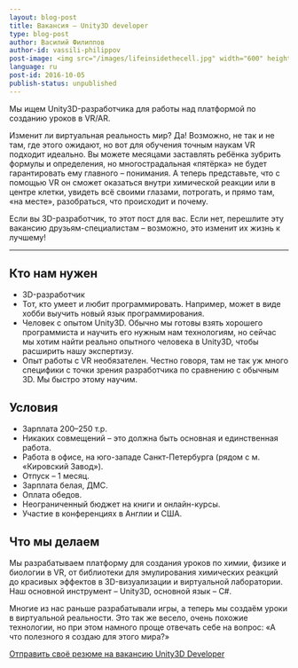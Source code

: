 ```yaml
---
layout: blog-post
title: Вакансия – Unity3D developer
type: blog-post
author: Василий Филиппов
author-id: vassili-philippov
post-image: <img src="/images/lifeinsidethecell.jpg" width="600" height="400" alt="Inner life of a cell">
language: ru
post-id: 2016-10-05
publish-status: unpublished
---
```


Мы ищем Unity3D-разработчика для работы над платформой по созданию уроков в VR/AR.

Изменит ли виртуальная реальность мир? Да! Возможно, не так и не там, где этого ожидают, но вот для обучения точным наукам VR подходит идеально. Вы можете месяцами заставлять ребёнка зубрить формулы и определения, но многострадальная «пятёрка» не будет гарантировать ему главного – понимания.   А теперь представьте, что  с помощью VR он сможет оказаться внутри химической реакции или в центре клетки, увидеть всё своими глазами, потрогать, и прямо там, «на месте», разобраться, что происходит и почему.

Если вы 3D-разработчик, то этот пост для вас. Если нет, перешлите эту вакансию друзьям-специалистам – возможно, это изменит их жизнь к лучшему!
<!-- more -->

---

## Кто нам нужен

* 3D-разработчик
* Тот, кто умеет и любит программировать. Например, может в виде хобби выучить новый язык программирования.
* Человек с опытом Unity3D. Обычно мы готовы взять хорошего программиста и научить его нужным нам технологиям, но сейчас мы хотим найти реально опытного человека в Unity3D, чтобы расширить нашу экспертизу.
* Опыт работы с VR необязателен. Честно говоря, там не так уж много специфики с точки зрения разработчика по сравнению с обычным 3D. Мы быстро этому научим.

## Условия

* Зарплата 200–250 т.р.
* Никаких совмещений – это должна быть основная и единственная работа.
* Работа в офисе, на юго-западе Санкт-Петербурга (рядом с м. «Кировский Завод»).
* Отпуск – 1 месяц.
* Зарплата белая, ДМС.
* Оплата обедов.
* Неограниченный бюджет на книги и онлайн-курсы.
* Участие в конференциях в Англии и США.

## Что мы делаем

Мы разрабатываем платформу для создания уроков по химии, физике и биологии в VR, от библиотеки для эмулирования химических реакций до красивых эффектов в 3D-визуализации и виртуальной лаборатории. Наш основной инструмент – Unity3D, основной язык – С#.

Многие из нас раньше разрабатывали игры, а теперь мы создаём уроки в виртуальной реальности. Это так же весело, очень похожие технологии, но при этом намного проще отвечать себе на вопрос: «А что полезного я создаю для этого мира?»

<a class="btn btn-primary btn-lg active" href="http://scijob.ru/vacancy/2783" role="button">Отправить своё резюме на вакансию Unity3D Developer</a>
